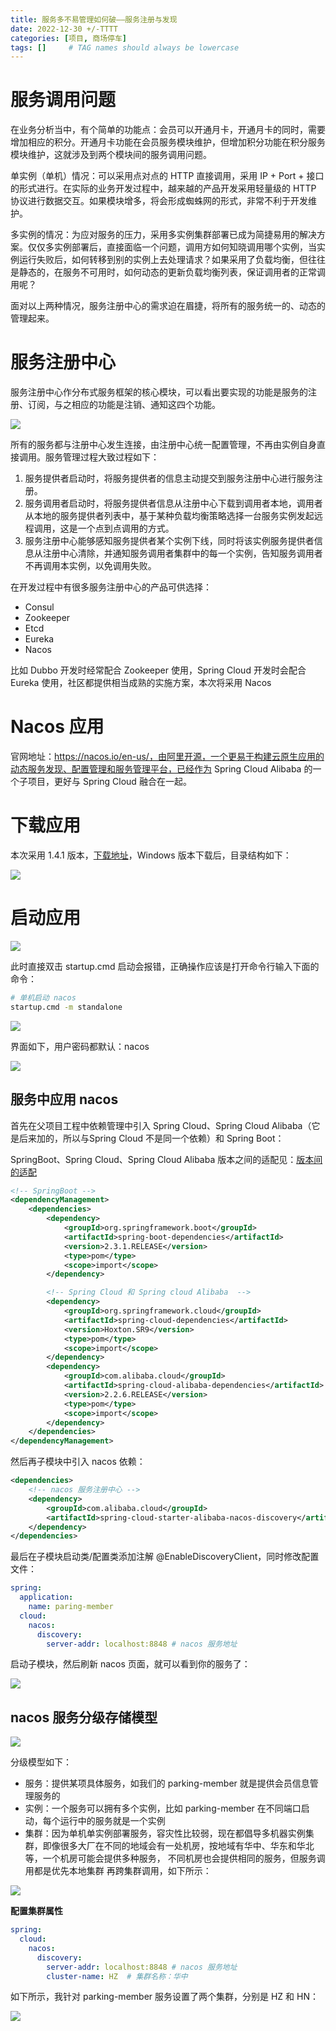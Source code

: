 ```yaml
---
title: 服务多不易管理如何破——服务注册与发现
date: 2022-12-30 +/-TTTT
categories: [项目, 商场停车]
tags: []     # TAG names should always be lowercase
---
```


# 服务调用问题
在业务分析当中，有个简单的功能点：会员可以开通月卡，开通月卡的同时，需要增加相应的积分。开通月卡功能在会员服务模块维护，但增加积分功能在积分服务模块维护，这就涉及到两个模块间的服务调用问题。

单实例（单机）情况：可以采用点对点的 HTTP 直接调用，采用 IP + Port + 接口的形式进行。在实际的业务开发过程中，越来越的产品开发采用轻量级的 HTTP 协议进行数据交互。如果模块增多，将会形成蜘蛛网的形式，非常不利于开发维护。

多实例的情况：为应对服务的压力，采用多实例集群部署已成为简捷易用的解决方案。仅仅多实例部署后，直接面临一个问题，调用方如何知晓调用哪个实例，当实例运行失败后，如何转移到别的实例上去处理请求？如果采用了负载均衡，但往往是静态的，在服务不可用时，如何动态的更新负载均衡列表，保证调用者的正常调用呢？

面对以上两种情况，服务注册中心的需求迫在眉捷，将所有的服务统一的、动态的管理起来。

# 服务注册中心
服务注册中心作分布式服务框架的核心模块，可以看出要实现的功能是服务的注册、订阅，与之相应的功能是注销、通知这四个功能。

![](https://cdn.jsdelivr.net/gh/Casflawed/img-host@master/blog/202212301357777.png) 

所有的服务都与注册中心发生连接，由注册中心统一配置管理，不再由实例自身直接调用。服务管理过程大致过程如下：

1. 服务提供者启动时，将服务提供者的信息主动提交到服务注册中心进行服务注册。
2. 服务调用者启动时，将服务提供者信息从注册中心下载到调用者本地，调用者从本地的服务提供者列表中，基于某种负载均衡策略选择一台服务实例发起远程调用，这是一个点到点调用的方式。
3. 服务注册中心能够感知服务提供者某个实例下线，同时将该实例服务提供者信息从注册中心清除，并通知服务调用者集群中的每一个实例，告知服务调用者不再调用本实例，以免调用失败。

在开发过程中有很多服务注册中心的产品可供选择：

- Consul
- Zookeeper
- Etcd
- Eureka
- Nacos

比如 Dubbo 开发时经常配合 Zookeeper 使用，Spring Cloud 开发时会配合 Eureka 使用，社区都提供相当成熟的实施方案，本次将采用 Nacos

# Nacos 应用
官网地址：https://nacos.io/en-us/，由阿里开源，一个更易于构建云原生应用的动态服务发现、配置管理和服务管理平台，已经作为 Spring Cloud Alibaba 的一个子项目，更好与 Spring Cloud 融合在一起。

# 下载应用

本次采用 1.4.1 版本，[下载地址](https://github.com/alibaba/nacos/releases/tag/1.4.1)，Windows 版本下载后，目录结构如下：

![](https://cdn.jsdelivr.net/gh/Casflawed/img-host@master/blog/202212301605370.png)

# 启动应用

![](https://cdn.jsdelivr.net/gh/Casflawed/img-host@master/blog/202212301606052.png)

此时直接双击 startup.cmd 启动会报错，正确操作应该是打开命令行输入下面的命令：

```bash
# 单机启动 nacos
startup.cmd -m standalone
```

![](https://cdn.jsdelivr.net/gh/Casflawed/img-host@master/blog/202212301609570.png)

界面如下，用户密码都默认：nacos

![](https://cdn.jsdelivr.net/gh/Casflawed/img-host@master/blog/202212301610402.png)

## 服务中应用 nacos

首先在父项目工程中依赖管理中引入 Spring Cloud、Spring Cloud Alibaba（它是后来加的，所以与Spring Cloud 不是同一个依赖）和 Spring Boot：

SpringBoot、Spring Cloud、Spring Cloud Alibaba 版本之间的适配见：[版本间的适配](https://github.com/alibaba/spring-cloud-alibaba/wiki/%E7%89%88%E6%9C%AC%E8%AF%B4%E6%98%8E)

```xml
<!-- SpringBoot -->
<dependencyManagement>
    <dependencies>
        <dependency>
            <groupId>org.springframework.boot</groupId>
            <artifactId>spring-boot-dependencies</artifactId>
            <version>2.3.1.RELEASE</version>
            <type>pom</type>
            <scope>import</scope>  
        </dependency>

        <!-- Spring Cloud 和 Spring cloud Alibaba  -->
        <dependency>
            <groupId>org.springframework.cloud</groupId>
            <artifactId>spring-cloud-dependencies</artifactId>
            <version>Hoxton.SR9</version>
            <type>pom</type>
            <scope>import</scope>
        </dependency>
        <dependency>
            <groupId>com.alibaba.cloud</groupId>
            <artifactId>spring-cloud-alibaba-dependencies</artifactId>
            <version>2.2.6.RELEASE</version>
            <type>pom</type>
            <scope>import</scope>
        </dependency>
    </dependencies>
</dependencyManagement>
```

然后再子模块中引入 nacos 依赖：

```xml
<dependencies>
    <!-- nacos 服务注册中心 -->
    <dependency>
        <groupId>com.alibaba.cloud</groupId>
        <artifactId>spring-cloud-starter-alibaba-nacos-discovery</artifactId>
    </dependency>
</dependencies>
```

最后在子模块启动类/配置类添加注解 @EnableDiscoveryClient，同时修改配置文件：

```yml
spring:
  application:
    name: paring-member
  cloud:
    nacos:
      discovery:
        server-addr: localhost:8848 # nacos 服务地址
```

启动子模块，然后刷新 nacos 页面，就可以看到你的服务了：

![](https://cdn.jsdelivr.net/gh/Casflawed/img-host@master/blog/202212301619481.png)


## nacos 服务分级存储模型
![](https://cdn.jsdelivr.net/gh/Casflawed/img-host@master/blog/202212301647210.png)

分级模型如下：

- 服务：提供某项具体服务，如我们的 parking-member 就是提供会员信息管理服务的
- 实例：一个服务可以拥有多个实例，比如 parking-member 在不同端口启动，每个运行中的服务就是一个实例
- 集群：因为单机单实例部署服务，容灾性比较弱，现在都倡导多机器实例集群，即像很多大厂在不同的地域会有一处机房，按地域有华中、华东和华北等，一个机房可能会提供多种服务，
不同机房也会提供相同的服务，但服务调用都是优先本地集群 再跨集群调用，如下所示：

![](https://cdn.jsdelivr.net/gh/Casflawed/img-host@master/blog/202212301648846.png)


**配置集群属性**

```yml
spring:
  cloud:
    nacos:
      discovery:
        server-addr: localhost:8848 # nacos 服务地址
        cluster-name: HZ  # 集群名称：华中
```

如下所示，我针对 parking-member 服务设置了两个集群，分别是 HZ 和 HN：

![](https://cdn.jsdelivr.net/gh/Casflawed/img-host@master/blog/202212301656920.png)